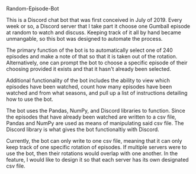 Random-Episode-Bot

This is a Discord chat bot that was first conceived in July of 2019. Every week or so, a Discord server that I take part it choose one Gumball episode at random to watch and discuss. Keeping track of it all by hand became unmangable, so this bot was designed to automate the process.

The primary function of the bot is to automatically select one of 240 episodes and make a note of that so that it is taken out of the rotation. Alternatively, one can prompt the bot to choose a specific episode of their choosing provided it exists and that it hasn't already been selected.

Additional functionality of the bot includes the ability to view which episodes have been watched, count how many episodes have been watched and from what seasons, and pull up a list of instructions detailing how to use the bot. 

The bot uses the Pandas, NumPy, and Discord libraries to function. Since the episodes that have already been watched are written to a csv file, Pandas and NumPy are used as means of manipulating said csv file. The Discord library is what gives the bot functionaltiy with Discord.

Currently, the bot can only write to one csv file, meaning that it can only keep track of one specific rotation of episodes. If multiple servers were to use the bot, then their rotations would overlap with one another. In the feature, I would like to design it so that each server has its own designated csv file. 
